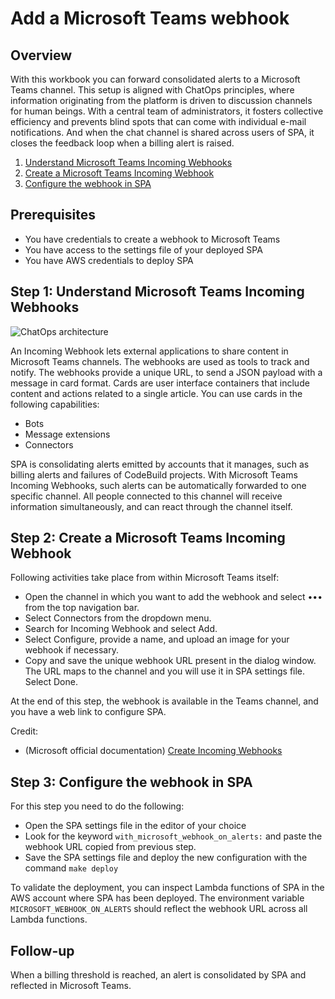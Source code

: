 # Add a Microsoft Teams webhook

## Overview

With this workbook you can forward consolidated alerts to a Microsoft Teams channel. This setup is aligned with ChatOps principles, where information originating from the platform is driven to discussion channels for human beings. With a central team of administrators, it fosters collective efficiency and prevents blind spots that can come with individual e-mail notifications. And when the chat channel is shared across users of SPA, it closes the feedback loop when a billing alert is raised.

1. [Understand Microsoft Teams Incoming Webhooks](#step-1)
2. [Create a Microsoft Teams Incoming Webhook](#step-2)
3. [Configure the webhook in SPA](#step-3)

## Prerequisites

- You have credentials to create a webhook to Microsoft Teams
- You have access to the settings file of your deployed SPA
- You have AWS credentials to deploy SPA

## Step 1: Understand Microsoft Teams Incoming Webhooks <a id="step-1"></a>

![ChatOps architecture](./medias/chatops_integration.drawio.svg)

An Incoming Webhook lets external applications to share content in Microsoft Teams channels. The webhooks are used as tools to track and notify. The webhooks provide a unique URL, to send a JSON payload with a message in card format. Cards are user interface containers that include content and actions related to a single article. You can use cards in the following capabilities:

- Bots
- Message extensions
- Connectors

SPA is consolidating alerts emitted by accounts that it manages, such as billing alerts and failures of CodeBuild projects. With Microsoft Teams Incoming Webhooks, such alerts can be automatically forwarded to one specific channel. All people connected to this channel will receive information simultaneously, and can react through the channel itself.

## Step 2: Create a Microsoft Teams Incoming Webhook <a id="step-2"></a>

Following activities take place from within Microsoft Teams itself:

- Open the channel in which you want to add the webhook and select ••• from the top navigation bar.
- Select Connectors from the dropdown menu.
- Search for Incoming Webhook and select Add.
- Select Configure, provide a name, and upload an image for your webhook if necessary.
- Copy and save the unique webhook URL present in the dialog window. The URL maps to the channel and you will use it in SPA settings file. Select Done.

At the end of this step, the webhook is available in the Teams channel, and you have a web link to configure SPA.

Credit:

- (Microsoft official documentation) [Create Incoming Webhooks](https://learn.microsoft.com/en-us/microsoftteams/platform/webhooks-and-connectors/how-to/add-incoming-webhook)

## Step 3: Configure the webhook in SPA <a id="step-3"></a>

For this step you need to do the following:

- Open the SPA settings file in the editor of your choice
- Look for the keyword `with_microsoft_webhook_on_alerts:` and paste the webhook URL copied from previous step.
- Save the SPA settings file and deploy the new configuration with the command `make deploy`

To validate the deployment, you can inspect Lambda functions of SPA in the AWS account where SPA has been deployed. The environment variable `MICROSOFT_WEBHOOK_ON_ALERTS` should reflect the webhook URL across all Lambda functions.

## Follow-up

When a billing threshold is reached, an alert is consolidated by SPA and reflected in Microsoft Teams.